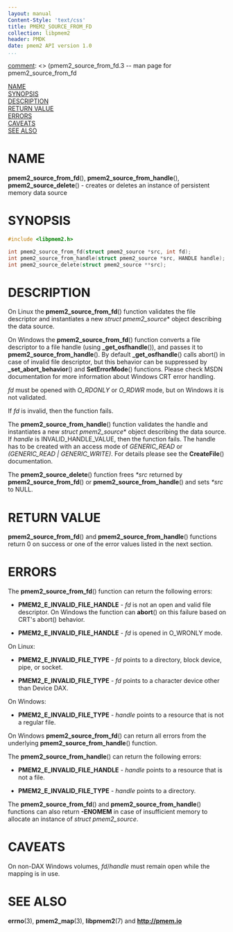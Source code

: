 ```yaml
---
layout: manual
Content-Style: 'text/css'
title: PMEM2_SOURCE_FROM_FD
collection: libpmem2
header: PMDK
date: pmem2 API version 1.0
...
```


[comment]: <> (SPDX-License-Identifier: BSD-3-Clause)
[comment]: <> (Copyright 2019-2020, Intel Corporation)

[comment]: <> (pmem2_source_from_fd.3 -- man page for pmem2_source_from_fd

[NAME](#name)<br />
[SYNOPSIS](#synopsis)<br />
[DESCRIPTION](#description)<br />
[RETURN VALUE](#return-value)<br />
[ERRORS](#errors)<br />
[CAVEATS](#caveats)<br />
[SEE ALSO](#see-also)<br />

# NAME #

**pmem2_source_from_fd**(), **pmem2_source_from_handle**(),
**pmem2_source_delete**() - creates or deletes an instance of persistent memory
data source

# SYNOPSIS #

```c
#include <libpmem2.h>

int pmem2_source_from_fd(struct pmem2_source *src, int fd);
int pmem2_source_from_handle(struct pmem2_source *src, HANDLE handle); /* Windows only */
int pmem2_source_delete(struct pmem2_source **src);
```

# DESCRIPTION #

On Linux the **pmem2_source_from_fd**() function validates the file descriptor
and instantiates a new *struct pmem2_source** object describing the data source.

On Windows the **pmem2_source_from_fd**() function converts a file descriptor to a file handle (using **_get_osfhandle**()), and passes
it to **pmem2_source_from_handle**().
By default **_get_osfhandle**() calls abort() in case of invalid file descriptor,
but this behavior can be suppressed by **_set_abort_behavior**() and **SetErrorMode**()
functions.
Please check MSDN documentation for more information about Windows CRT error handling.

*fd* must be opened with *O_RDONLY* or *O_RDWR* mode, but on Windows it is not
validated.

If *fd* is invalid, then the function fails.

The **pmem2_source_from_handle**() function validates the handle and instantiates
a new *struct pmem2_source** object describing the data source.
If *handle* is INVALID_HANDLE_VALUE, then the function fails.
The handle has to be created with an access mode of *GENERIC_READ* or
*(GENERIC_READ | GENERIC_WRITE)*. For details please see the **CreateFile**()
documentation.

The **pmem2_source_delete**() function frees *\*src* returned by **pmem2_source_from_fd**() or **pmem2_source_from_handle**() and sets *\*src* to NULL.

# RETURN VALUE #

**pmem2_source_from_fd**() and **pmem2_source_from_handle**() functions return 0 on success or one of the error values listed in the next section.

# ERRORS #
The **pmem2_source_from_fd**() function can return the following errors:

 * **PMEM2_E_INVALID_FILE_HANDLE** - *fd* is not an open and valid file descriptor. On Windows the function can **abort**() on this failure based on CRT's abort() behavior.

 * **PMEM2_E_INVALID_FILE_HANDLE** - *fd* is opened in O_WRONLY mode.

On Linux:

 * **PMEM2_E_INVALID_FILE_TYPE** - *fd* points to a directory, block device, pipe, or socket.

 * **PMEM2_E_INVALID_FILE_TYPE** - *fd* points to a character device other than Device DAX.

On Windows:

 * **PMEM2_E_INVALID_FILE_TYPE** - *handle* points to a resource that is not a regular file.

On Windows **pmem2_source_from_fd**() can return all errors from the underlying **pmem2_source_from_handle**() function.

The **pmem2_source_from_handle**() can return the following errors:

 * **PMEM2_E_INVALID_FILE_HANDLE** - *handle* points to a resource that is not a file.

 * **PMEM2_E_INVALID_FILE_TYPE** - *handle* points to a directory.

The **pmem2_source_from_fd**() and **pmem2_source_from_handle**() functions can
also return **-ENOMEM** in case of insufficient memory to
allocate an instance of *struct pmem2_source*.

# CAVEATS #

On non-DAX Windows volumes, *fd*/*handle* must remain open while the mapping
is in use.

# SEE ALSO #
**errno**(3), **pmem2_map**(3), **libpmem2**(7)
and **<http://pmem.io>**

